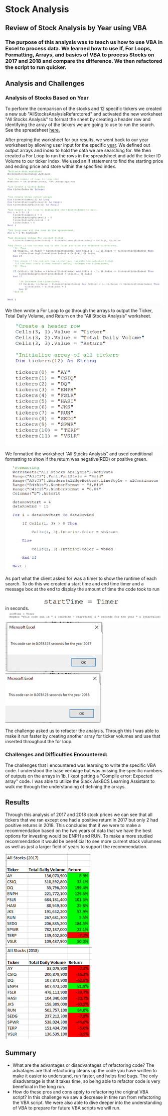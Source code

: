 # **Stock Analysis**
## Review of Stock Analysis by Year using VBA 
### The purpose of this analysis was to teach us how to use VBA in Excel to process data. We learned how to use If, For Loops, Formatting, Arrays, and basics of VBA to process Stocks on 2017 and 2018 and compare the difference. We then refactored the script to run quicker. 
## Analysis and Challenges
### **Analysis of Stocks Based on Year** 
To perform the comparison of the stocks and 12 specific tickers we created a new sub "AllStocksAnalysisRefarctored" and activated the new worksheet "All Stocks Analysis" to format the sheet by creating a header row and identifying the array of the tickers we are going to use to run the search. See the spreadsheet [here.](https://github.com/mthalken/stock-analysis/blob/main/VBA_Challenge.xlsm)

After preping the worksheet for our results, we went back to our year worksheet by allowing user input for the specific [year](https://github.com/mthalken/stock-analysis/blob/main/User_Input_Box.PNG). We defined out output arrays and index to hold the data we are searching for. We then created a For Loop to run the rows in the spreadsheet and add the ticker ID Volume to our ticker Index. We used an If statement to find the starting price and ending price and store within the specified index. 
![png](https://github.com/mthalken/stock-analysis/blob/main/For_Loops_%26_If_Statements.PNG)

We then wrote a For Loop to go through the arrays to output the Ticker, Total Daily Volume, and Return on the "All Stocks Analysis" worksheet. 
![png](https://github.com/mthalken/stock-analysis/blob/main/Header_Row.png)

We formatted the worksheet "All Stocks Analysis" and used conditional formatting to show if the return was negative(RED) or positive green. 
![png](https://github.com/mthalken/stock-analysis/blob/main/formatting.PNG)

As part what the client asked for was a timer to show the runtime of each search. To do this we created a start time and end time timer and a message box at the end to display the amount of time the code took to run in seconds. 
![png](https://github.com/mthalken/stock-analysis/blob/main/Start_Time_Code.PNG)
![png](https://github.com/mthalken/stock-analysis/blob/main/End_Time_Code.PNG)
![png](https://github.com/mthalken/stock-analysis/blob/main/VBA_Challenge_2017.png)
![png](https://github.com/mthalken/stock-analysis/blob/main/VBA_Challenge_2018.png)

The challenge asked us to refactor the analysis. Through this I was able to make it run faster by creating another array for ticker volumes and use that inserted throughout the for loop. 

### **Challenges and Difficulties Encountered:** 
The challenges that I encountered was learning to write the specific VBA code. I understood the base verbiage but was missing the specific numbers of outputs on the arrays in 1b. I kept getting a "Compile error: Expected array" code. I was able to utilize the Slack AskBCS Learning Assistant to walk me through the understanding of defining the arrays. 
## Results
Through this analysis of 2017 and 2018 stock prices we can see that all tickers that we ran except one had a positive return in 2017 but only 2 had positive returns in 2018. This concludes that if we were to make a recommendation based on the two years of data that we have the best options for investing would be ENPH and RUN. To make a more studied recommendation it would be beneficial to see more current stock volumnes as well as just a larger field of years to support the recommendation. 

![png](https://github.com/mthalken/stock-analysis/blob/main/2017_All_Stock_Analysis.PNG)
![png](https://github.com/mthalken/stock-analysis/blob/main/2018_All_Stock_Analysis.PNG)

## Summary
- What are the advantages or disadvantages of refactoring code?
    The advatages are that refactoring cleans up the code you have written to make it easier to understand, run faster, and helps find bugs. The only disadvantage is that it takes time, so being able to refactor code is very beneficial in the long run. 
- How do these pros and cons apply to refactoring the original VBA script?
    In this challenge we saw a decrease in time run from refactoring the VBA script. We were also able to dive deeper into the understanding of VBA to prepare for future VBA scripts we will run. 
